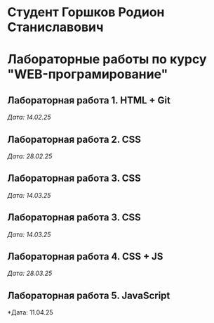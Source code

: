 # Студент Горшков Родион Станиславович 

# Лабораторные работы по курсу "WEB-програмирование"

## Лабораторная работа 1. HTML + Git

*Дата: 14.02.25*

## Лабораторная работа 2. CSS

*Дата: 28.02.25*

## Лабораторная работа 3. CSS

*Дата: 14.03.25*

## Лабораторная работа 3. CSS

*Дата: 14.03.25*

## Лабораторная работа 4. CSS + JS

*Дата: 28.03.25*

## Лабораторная работа 5. JavaScript

*Дата: 11.04.25




